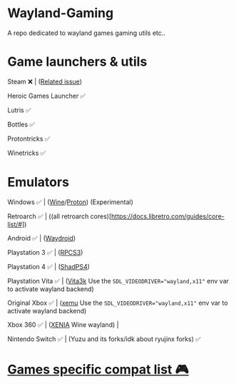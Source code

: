 # Wayland-Gaming

A repo dedicated to wayland games gaming utils etc..

# Game launchers & utils

Steam ❌ | ([Related issue](https://github.com/ValveSoftware/steam-for-linux/issues/4924))

Heroic Games Launcher ✅

Lutris ✅

Bottles ✅

Protontricks ✅

Winetricks ✅

# Emulators

Windows ✅ | ([Wine](https://gitlab.winehq.org/wine/wine)/[Proton](https://github.com/ValveSoftware/Proton)) (Experimental) 

Retroarch ✅ | ((all retroarch cores)[https://docs.libretro.com/guides/core-list/#]) 

Android ✅ | ([Waydroid](waydro.id)) 

Playstation 3 ✅ | ([RPCS3](https://rpcs3.net/)) 

Playstation 4 ✅ | ([ShadPS4](https://shadps4.net))

Playstation Vita ✅ | ([Vita3k](https://vita3k.org/) Use the `SDL_VIDEODRIVER="wayland,x11"` env var to activate wayland backend) 

Original Xbox ✅ | ([xemu](https://xemu.app/) Use the `SDL_VIDEODRIVER="wayland,x11"` env var to activate wayland backend) 

Xbox 360 ✅ | ([XENIA](https://github.com/xenia-canary/xenia-canary) Wine wayland) | 

Nintendo Switch ✅ |  (Yuzu and its forks/idk about ryujinx forks) ✅

# [Games specific compat list 🎮 ](https://github.com/Twig6943/Wayland-Gaming/blob/main/Games/README.MD)

